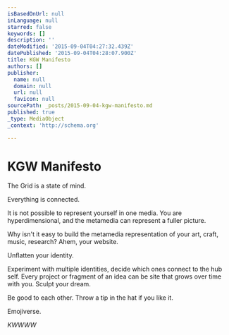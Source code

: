 ```yaml
---
isBasedOnUrl: null
inLanguage: null
starred: false
keywords: []
description: ''
dateModified: '2015-09-04T04:27:32.439Z'
datePublished: '2015-09-04T04:28:07.900Z'
title: KGW Manifesto
authors: []
publisher:
  name: null
  domain: null
  url: null
  favicon: null
sourcePath: _posts/2015-09-04-kgw-manifesto.md
published: true
_type: MediaObject
_context: 'http://schema.org'

---
```

# KGW Manifesto

The Grid is a state of mind. 

Everything is connected. 

It is not possible to represent yourself in one media. You are hyperdimensional, and the metamedia can represent a fuller picture. 

Why isn't it easy to build the metamedia representation of your art, craft, music, research? Ahem, your website.

Unflatten your identity.

Experiment with multiple identities, decide which ones connect to the hub self. Every project or fragment of an idea can be site that grows over time with you. Sculpt your dream. 

Be good to each other. Throw a tip in the hat if you like it. 

Emojiverse.

_KWWWW_